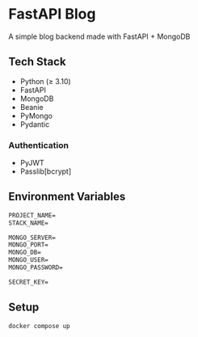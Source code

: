 # FastAPI Blog

A simple blog backend made with FastAPI + MongoDB

## Tech Stack

- Python (≥ 3.10)
- FastAPI
- MongoDB
- Beanie
- PyMongo
- Pydantic

### Authentication

- PyJWT
- Passlib[bcrypt]

## Environment Variables

```txt
PROJECT_NAME=
STACK_NAME=

MONGO_SERVER=
MONGO_PORT=
MONGO_DB=
MONGO_USER=
MONGO_PASSWORD=

SECRET_KEY=
```

## Setup

```bash
docker compose up
```
